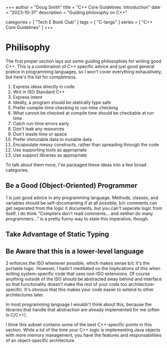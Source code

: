+++
author = "Doug Smith"
title = "C++ Core Guidelines: Introduction"
date = "2023-10-31"
description = "Guiding philosophy on C++"

categories = [
  "Tech E Book Club"
]
tags = [
  "C-langs"
]
series = [
  "C++ Core Guidelines"
]
+++

# Philisophy

The first proper section lays out some guiding philosophies for writing good
C++. This is a combination of C++ specific advice and just good general
pratice in programming languages, so I won't cover everything exhaustively,
but here's the list for completness.

1. Express ideas directly in code
2. Writ in ISO Standard C++
3. Express intent
4. Ideally, a program should be statically type safe
5. Prefer compile-time checking to run-time checking
6. What cannot be checked at compile time should be checkable at run time
7. Catch run-time errors early
8. Don't leak any resources
9. Don't waste time or space
10. Prefer immutable data to mutable data
11. Encapsulate messy constructs, rather than spreading through the code
12. Use supporting tools as appropriate
13. Use support libraries as appropriate

To talk about them more, I've packaged these ideas into a few broad categories.

## Be a Good (Object-Oriented) Programmer

1 is just good advice in any programming language. Methods, classes, and
variables should be self-documenting if at all possible, b/c comments can get
seperated from the logic it documents, but you can't seperate logic from
itself. I do think "Compilers don't read comments... and neither do many
programmers..." is a pretty funny way to state this imperative, though.

## Take Advantage of Static Typing

## Be Aware that this is a lower-level language

2 enforces the ISO whenever possible, which makes sense b/c it's the portable
logic. However, I hadn't meditated on the implications of this when writing
system-specific code that uses non-ISO extensions. Of course anything outside
of the ISO should be abstracted away behind and interface so that funcitonality
doesn't make the rest of your code too architecture-specific. It's obvious that
this makes your code easier to extend to other architectures later.

In most programming language I wouldn't think about this, because the libraries
that handle that abstraction are already implemented for me (often in C/C++).



I think this subset contains some of the best C++-specific points in this
section. While a lot of the time your C++ logic is implementing Java objects
with more memory management, you have the features and responsabilities of
an object-specific architecture.
